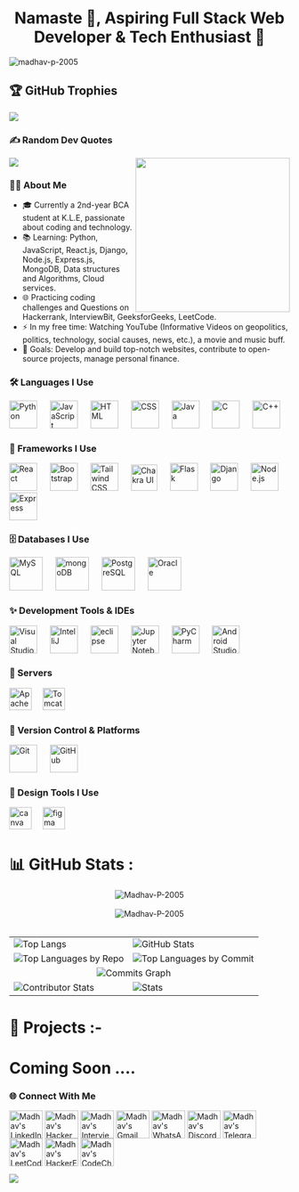 <h1 align="center">Namaste 🙏, Aspiring Full Stack Web Developer & Tech Enthusiast 🚀</h1>

<p align="left"> <img src="https://komarev.com/ghpvc/?username=madhav-p-2005&label=Profile%20views&color=0e75b6&style=flat" alt="madhav-p-2005" /> </p>

## 🏆 GitHub Trophies
![](https://github-profile-trophy.vercel.app/?username=Madhav-P-2005&theme=radical&no-frame=false&no-bg=true&margin-w=4)

### ✍️ Random Dev Quotes
![](https://quotes-github-readme.vercel.app/api?type=horizontal&theme=radical)                           <img align="right" height="277" src="https://user-images.githubusercontent.com/74038190/221352989-518609ab-b4d1-459e-929f-a08cd2bd9b3c.gif" />

### 👩‍💻 About Me

- 🎓 Currently a 2nd-year BCA student at K.L.E, passionate about coding and technology.
- 📚 Learning: Python, JavaScript, React.js, Django, Node.js, Express.js, MongoDB, Data structures and Algorithms, Cloud services.
- 🌐 Practicing coding challenges and Questions on Hackerrank, InterviewBit, GeeksforGeeks, LeetCode.
- ⚡ In my free time: Watching YouTube (Informative Videos on geopolitics, politics, technology, social causes, news, etc.), a movie and music buff.
- 🎯 Goals: Develop and build top-notch websites, contribute to open-source projects, manage personal finance.

### 🛠 Languages I Use


<div align="left">
      <img width="50" src="https://raw.githubusercontent.com/marwin1991/profile-technology-icons/refs/heads/main/icons/python.png" alt="Python" title="Python"/>
      <img width="15" />
      <img width="50" src="https://raw.githubusercontent.com/marwin1991/profile-technology-icons/refs/heads/main/icons/javascript.png" alt="JavaScript" title="JavaScript"/>
      <img width="15" />
      <img width="50" src="https://raw.githubusercontent.com/marwin1991/profile-technology-icons/refs/heads/main/icons/html.png" alt="HTML" title="HTML"/>
      <img width="15" />
      <img width="50" src="https://raw.githubusercontent.com/marwin1991/profile-technology-icons/refs/heads/main/icons/css.png" alt="CSS" title="CSS"/>
      <img width="15" />
      <img width="50" src="https://raw.githubusercontent.com/marwin1991/profile-technology-icons/refs/heads/main/icons/java.png" alt="Java" title="Java"/>
      <img width="15" />
      <img width="50" src="https://raw.githubusercontent.com/marwin1991/profile-technology-icons/refs/heads/main/icons/c.png" alt="C" title="C"/>
      <img width="15" />
      <img width="50" src="https://raw.githubusercontent.com/marwin1991/profile-technology-icons/refs/heads/main/icons/c++.png" alt="C++" title="C++"/>
</div>


### 🧰 Frameworks I Use

<div align="left">
  <img width="50" src="https://raw.githubusercontent.com/marwin1991/profile-technology-icons/refs/heads/main/icons/react.png" alt="React" title="React.js"/>
  <img width="15" />
  <img width="50" src="https://raw.githubusercontent.com/marwin1991/profile-technology-icons/refs/heads/main/icons/bootstrap.png" alt="Bootstrap" title="Bootstrap"/>
  <img width="15" />    
  <img width="50" src="https://raw.githubusercontent.com/marwin1991/profile-technology-icons/refs/heads/main/icons/tailwind_css.png" alt="Tailwind CSS" title="Tailwind CSS"/>
  <img width="15" />
  <img width="47" src="https://raw.githubusercontent.com/marwin1991/profile-technology-icons/refs/heads/main/icons/chakra_ui.png" alt="Chakra UI" title="Chakra UI"/>
  <img width="15" />
  <img width="50" src="https://raw.githubusercontent.com/marwin1991/profile-technology-icons/refs/heads/main/icons/flask.png" alt="Flask" title="Flask"/>
  <img width="15" />
  <img width="50" src="https://raw.githubusercontent.com/marwin1991/profile-technology-icons/refs/heads/main/icons/django.png" alt="Django" title="Django"/>
  <img width="15" />
  <img width="50" src="https://raw.githubusercontent.com/marwin1991/profile-technology-icons/refs/heads/main/icons/node_js.png" alt="Node.js" title="Node.js"/>
  <img width="15" />
  <img width="50" src="https://raw.githubusercontent.com/marwin1991/profile-technology-icons/refs/heads/main/icons/express.png" alt="Express" title="Express"/>
</div>

### 🗄️ Databases I Use

<div align="left">
  <img width="60" src="https://raw.githubusercontent.com/marwin1991/profile-technology-icons/refs/heads/main/icons/mysql.png" alt="MySQL" title="MySQL"/>
  <img width="15" />
  <img width="60" src="https://raw.githubusercontent.com/marwin1991/profile-technology-icons/refs/heads/main/icons/mongodb.png" alt="mongoDB" title="mongoDB"/>
  <img width="15" />      
  <img width="60" src="https://raw.githubusercontent.com/marwin1991/profile-technology-icons/refs/heads/main/icons/postgresql.png" alt="PostgreSQL" title="PostgreSQL"/>
  <img width="15" />    
  <img width="60" src="https://raw.githubusercontent.com/marwin1991/profile-technology-icons/refs/heads/main/icons/oracle.png" alt="Oracle" title="Oracle"/>
</div>

### ✨ Development Tools & IDEs

<div align="left">
  <img width="50" src="https://raw.githubusercontent.com/marwin1991/profile-technology-icons/refs/heads/main/icons/visual_studio_code.png" alt="Visual Studio Code" title="Visual Studio Code"/>
  <img width="15"/>
  <img width="50" src="https://raw.githubusercontent.com/marwin1991/profile-technology-icons/refs/heads/main/icons/intellij.png" alt="IntelliJ" title="IntelliJ"/>
  <img width="15"/>
  <img width="50" src="https://raw.githubusercontent.com/marwin1991/profile-technology-icons/refs/heads/main/icons/eclipse.png" alt="eclipse" title="eclipse"/>
  <img width="15"/>
  <img width="50" src="https://raw.githubusercontent.com/marwin1991/profile-technology-icons/refs/heads/main/icons/jupyter_notebook.png" alt="Jupyter Notebook" title="Jupyter Notebook"/>
  <img width="15"/>
  <img width="50" src="https://raw.githubusercontent.com/marwin1991/profile-technology-icons/refs/heads/main/icons/pycharm.png" alt="PyCharm" title="PyCharm"/>
  <img width="15"/>
  <img width="50" src="https://raw.githubusercontent.com/marwin1991/profile-technology-icons/refs/heads/main/icons/android_studio.png" alt="Android Studio" title="Android Studio"/>
</div>

### 📡 Servers
<div align="left">
  <a href="https://www.apache.org/" target="_blank" rel="noreferrer"><img src="https://cdn.jsdelivr.net/gh/devicons/devicon/icons/apache/apache-original.svg" height="40" alt="Apache logo" /></a>
  <img width="12" />
  <a href="http://tomcat.apache.org/" target="_blank" rel="noreferrer"><img src="https://cdn.jsdelivr.net/gh/devicons/devicon/icons/tomcat/tomcat-original.svg" height="40" alt="Tomcat logo" /></a>
</div>

### 🔧 Version Control & Platforms
<div align="left"> 
    <img width="50" src="https://raw.githubusercontent.com/marwin1991/profile-technology-icons/refs/heads/main/icons/git.png" alt="Git" title="Git"/>
    <img width="15" />
    <img width="50" src="https://raw.githubusercontent.com/marwin1991/profile-technology-icons/refs/heads/main/icons/github.png" alt="GitHub" title="GitHub"/>
</div>

### 🎨 Design Tools I Use
<div align="left">
  <img src="https://cdn.jsdelivr.net/gh/devicons/devicon/icons/canva/canva-original.svg" height="40" alt="canva logo" />
  <img width="12" />
  <img src="https://cdn.jsdelivr.net/gh/devicons/devicon/icons/figma/figma-original.svg" height="40" alt="figma logo" />
</div>


# 📊 GitHub Stats :

<div align="center">
  <img src="http://github-profile-summary-cards.vercel.app/api/cards/profile-details?username=Madhav-P-2005&theme=highcontrast" alt="Madhav-P-2005" />
</div>

<br>

<div align="center">
  <img src="https://github-readme-streak-stats.herokuapp.com/?user=Madhav-P-2005&theme=highcontrast" alt="Madhav-P-2005" />
</div>
<br>

<table> 
  <tr>
    <td><img src="https://github-readme-stats.vercel.app/api/top-langs?username=Madhav-P-2005&show_icons=true&locale=en&theme=highcontrast" alt="Top Langs" /></td>
    <td><img src="https://github-readme-stats.vercel.app/api?username=Madhav-P-2005&show_icons=true&locale=en&theme=highcontrast" alt="GitHub Stats" /></td>
  </tr>
  <tr>
    <td><img src="http://github-profile-summary-cards.vercel.app/api/cards/repos-per-language?username=Madhav-P-2005&theme=highcontrast" alt="Top Languages by Repo" /></td>
    <td><img src="http://github-profile-summary-cards.vercel.app/api/cards/most-commit-language?username=Madhav-P-2005&theme=highcontrast" alt="Top Languages by Commit" /></td>
  </tr>
  <tr>
    <td colspan="2" align="center"><img src="http://github-profile-summary-cards.vercel.app/api/cards/productive-time?username=Madhav-P-2005&theme=highcontrast&utcOffset=8" alt="Commits Graph" /></td>
  </tr>
  <tr>
    <td><img src="https://github-contributor-stats.vercel.app/api?username=Madhav-P-2005&limit=5&theme=highcontrast&combine_all_yearly_contributions=true" alt="Contributor Stats" /></td>
    <td align="left"><img src="http://github-profile-summary-cards.vercel.app/api/cards/stats?username=Madhav-P-2005&theme=highcontrast" alt="Stats" /></td>
  </tr>
</table>

# 💪 Projects :- 
<h1> Coming Soon .... </h1>


### 🌐 Connect With Me

<div align="left">
  <p align="left">
    <a href="https://www.linkedin.com/in/madhav-p-156b9b290" target="_blank"><img align="center" src="https://raw.githubusercontent.com/rahuldkjain/github-profile-readme-generator/master/src/images/icons/Social/linked-in-alt.svg" alt="Madhav's LinkedIn" height="50" width="60" /></a>
    <a href="https://www.hackerrank.com/madhavp2023" target="_blank"><img align="center" src="https://raw.githubusercontent.com/rahuldkjain/github-profile-readme-generator/master/src/images/icons/Social/hackerrank.svg" alt="Madhav's HackerRank" height="50" width="60" /></a>
    <a href="https://www.interviewbit.com/profile/dl2ug3ndk6" target="_blank"><img align="center" src="https://img.icons8.com/plasticine/500/interviewbit.png" alt="Madhav's Interviewbit" height="50" width="60" /></a>
    <a href="mailto:madhavp2023@gmail.com" target="_blank"><img align="center" src="https://raw.githubusercontent.com/maurodesouza/profile-readme-generator/master/src/assets/icons/social/gmail/default.svg" alt="Madhav's Gmail" height="50" width="60" /></a>
    <a href="https://wa.me/919353270062" target="_blank"><img align="center" src="https://raw.githubusercontent.com/maurodesouza/profile-readme-generator/master/src/assets/icons/social/whatsapp/default.svg" alt="Madhav's WhatsApp" height="50" width="60" /></a>
    <a href="https://discord.gg/U6KUYXGptw" target="_blank"><img align="center" src="https://raw.githubusercontent.com/rahuldkjain/github-profile-readme-generator/master/src/images/icons/Social/discord.svg" alt="Madhav's Discord" height="50" width="60" /></a>
    <a href="https://t.me/Madhavp2023" target="_blank"><img align="center" src="https://raw.githubusercontent.com/maurodesouza/profile-readme-generator/master/src/assets/icons/social/telegram/default.svg" alt="Madhav's Telegram" height="50" width="60" /></a>
    <a href="https://leetcode.com/u/mp_2005/" target="_blank"><img align="center" src="https://raw.githubusercontent.com/rahuldkjain/github-profile-readme-generator/master/src/images/icons/Social/leet-code.svg" alt="Madhav's LeetCode" height="50" width="60" /></a>
    <a href="https://www.hackerearth.com/@madhav-p" target="_blank"><img align="center" src="https://raw.githubusercontent.com/rahuldkjain/github-profile-readme-generator/master/src/images/icons/Social/hackerearth.svg" alt="Madhav's HackerEarth" height="50" width="60" /></a>
    <a href="https://www.codechef.com/users/madhav_p" target="_blank"><img align="center" src="https://img.icons8.com/fluency/144/codechef.png" alt="Madhav's CodeChef" height="50" width="60" /></a>
  </p>
</div>

[![](https://visitcount.itsvg.in/api?id=Madhav-P-2005&icon=0&color=0)](https://visitcount.itsvg.in)
